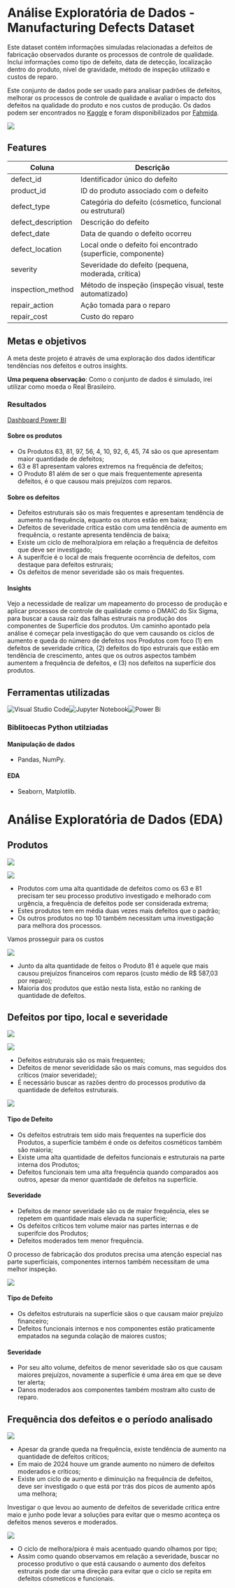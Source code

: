 # Análise Exploratória de Dados - Manufacturing Defects Dataset 

Este dataset contém informações simuladas relacionadas a defeitos de fabricação observados durante os processos de controle de qualidade. Inclui informações como tipo de defeito, data de detecção, localização dentro do produto, nível de gravidade, método de inspeção utilizado e custos de reparo. 

Este conjunto de dados pode ser usado para analisar padrões de defeitos, melhorar os processos de controle de qualidade e avaliar o impacto dos defeitos na qualidade do produto e nos custos de produção. Os dados podem ser encontrados no [Kaggle](https://www.kaggle.com/datasets/fahmidachowdhury/manufacturing-defects) e foram disponibilizados por [Fahmida](https://www.kaggle.com/fahmidachowdhury).

![](https://i.imgur.com/F2h7Tme.jpeg)

## Features
|Coluna|Descrição|
|---|---|
|defect_id|Identificador único do defeito|
|product_id|ID do produto associado com o defeito|
|defect_type|Categória do defeito (cósmetico, funcional ou estrutural)|
|defect_description|Descrição do defeito|
|defect_date|Data de quando o defeito ocorreu|
|defect_location|Local onde o defeito foi encontrado (superficie, componente)|
|severity|Severidade do defeito (pequena, moderada, crítica)|
|inspection_method|Método de inspeção (inspeção visual, teste automatizado)|
|repair_action|Ação tomada para o reparo|
|repair_cost|Custo do reparo|

## Metas e objetivos
A meta deste projeto é através de uma exploração dos dados identificar tendências nos defeitos e outros insights. 

**Uma pequena observação**: Como o conjunto de dados é simulado, irei utilizar como moeda o Real Brasileiro. 

### Resultados
[Dashboard Power BI](https://app.powerbi.com/view?r=eyJrIjoiZTUzZDRhODItNWFlOC00ODRjLWJkOWYtOWM0MGMyNzUzZjBjIiwidCI6ImJmOWUzNDgwLTkyM2UtNDNmMS04OTE1LTlmMmY3YjY2NTc0MSJ9)
#### Sobre os produtos

- Os Produtos 63, 81, 97, 56,  4, 10, 92,  6, 45, 74 são os que apresentam maior quantidade de defeitos;
- 63 e 81 apresentam valores extremos na frequência de defeitos;
- O Produto 81 além de ser o que mais frequentemente apresenta defeitos, é o que causou mais prejuízos com reparos.

#### Sobre os defeitos

- Defeitos estruturais são os mais frequentes e apresentam tendência de aumento na frequência, equanto os oturos estão em baixa;
- Defeitos de severidade crítica estão com uma tendência de aumento em frequência, o restante apresenta tendência de baixa;
- Existe um ciclo de melhora/piora em relação a frequência de defeitos que deve ser investigado; 
- A superífcie é o local de mais frequente ocorrência de defeitos, com destaque para defeitos estrurais;
- Os defeitos de menor severidade são os mais frequentes.

#### Insights

Vejo a necessidade de realizar um mapeamento do processo de produção e aplicar processos de controle de qualidade como o DMAIC do Six Sigma, para buscar a causa raíz das falhas estrurais na produção dos componentes de Superfície dos produtos. Um caminho apontado pela análise é começar pela investigação do que vem causando os ciclos de aumento e queda do número de defeitos nos Produtos com foco (1) em defeitos de severidade crítica, (2) defeitos do tipo estrurais que estão em tendência de crescimento, antes que os outros aspectos também aumentem a frequência de defeitos, e (3) nos defeitos na superfície dos produtos. 

## Ferramentas utilizadas
![Visual Studio Code](https://img.shields.io/badge/Visual%20Studio%20Code-0078d7.svg?style=for-the-badge&logo=visual-studio-code&logoColor=white)![Jupyter Notebook](https://img.shields.io/badge/jupyter-%23FA0F00.svg?style=for-the-badge&logo=jupyter&logoColor=white)![Power Bi](https://img.shields.io/badge/power_bi-F2C811?style=for-the-badge&logo=powerbi&logoColor=black)

### Biblitoecas Python utilziadas
#### Manipulação de dados
- Pandas, NumPy.
#### EDA
- Seaborn, Matplotlib.

# Análise Exploratória de Dados (EDA)
## Produtos
![](https://github.com/datalopes1/manufacturing_defects/blob/main/doc/img/plot1.png?raw=true)

![](https://github.com/datalopes1/manufacturing_defects/blob/main/doc/img/plot2.png?raw=true)

- Produtos com uma alta quantidade de defeitos como os 63 e 81 precisam ter seu processo produtivo investigado e melhorado com urgência, a frequência de defeitos pode ser considerada extrema;
- Estes produtos tem em média duas vezes mais defeitos que o padrão;
- Os outros produtos no top 10 também necessitam uma investigação para melhora dos processos.

Vamos prosseguir para os custos

![](https://github.com/datalopes1/manufacturing_defects/blob/main/doc/img/plot3.png?raw=true)

- Junto da alta quantidade de feitos o Produto 81 é aquele que mais causou prejuízos financeiros com reparos (custo médio de R$ 587,03 por reparo);
- Maioria dos produtos que estão nesta lista, estão no ranking de quantidade de defeitos.

## Defeitos por tipo, local e severidade

![](https://github.com/datalopes1/manufacturing_defects/blob/main/doc/img/plot4.png?raw=true)

![](https://github.com/datalopes1/manufacturing_defects/blob/main/doc/img/plot5.png?raw=true)

- Defeitos estruturais são os mais frequentes;
- Defeitos de menor severididade são os mais comuns, mas seguidos dos críticos (maior severidade);
- É necessário buscar as razões dentro do processos produtivo da quantidade de defeitos estruturais.

![](https://github.com/datalopes1/manufacturing_defects/blob/main/doc/img/plot6.png?raw=true)

#### Tipo de Defeito
- Os defeitos estrutrais tem sido mais frequentes na superfície dos Produtos, a superfície também é onde os defeitos cosméticos também são maioria;
- Existe uma alta quantidade de defeitos funcionais e estruturais na parte interna dos Produtos;
- Defeitos funcionais tem uma alta frequência quando comparados aos outros, apesar da menor quantidade de defeitos na superfície.
#### Severidade
- Defeitos de menor severidade são os de maior frequência, eles se repetem em quantidade mais elevada na superfície;
- Os defeitos críticos tem volume maior nas partes internas e de superífcie dos Produtos;
- Defeitos moderados tem menor frequência.

O processo de fabricação dos produtos precisa uma atenção especial nas parte superficiais, componentes internos também necessitam de uma melhor inspeção.

![](https://github.com/datalopes1/manufacturing_defects/blob/main/doc/img/plot7.png?raw=true)

#### Tipo de Defeito
- Os defeitos estruturais na superfície sãos o que causam maior prejuízo financeiro;
- Defeitos funcionais internos e nos componentes estão praticamente empatados na segunda colação de maiores custos;
#### Severidade
- Por seu alto volume, defeitos de menor severidade são os que causam maiores prejuízos, novamente a superfície é uma área em que se deve ter alerta;
- Danos moderados aos componentes também mostram alto custo de reparo.

## Frequência dos defeitos e o período analisado

![](https://github.com/datalopes1/manufacturing_defects/blob/main/doc/img/plot8.png?raw=true)

- Apesar da grande queda na frequência, existe tendência de aumento na quantidade de defeitos críticos;
- Em maio de 2024 houve um grande aumento no número de defeitos moderados e críticos;
- Existe um ciclo de aumento e diminuição na frequência de defeitos, deve ser investigado o que está por trás dos picos de aumento após uma melhora;

Investigar o que levou ao aumento de defeitos de severidade crítica entre maio e junho pode levar a soluções para evitar que o mesmo aconteça os defeitos menos severos e moderados.

![](https://github.com/datalopes1/manufacturing_defects/blob/main/doc/img/plot9.png?raw=true)

- O ciclo de melhora/piora é mais acentuado quando olhamos por tipo;
- Assim como quando observamos em relação a severidade, buscar no processo produtivo o que está causando o aumento dos defeitos estrurais pode dar uma direção para evitar que o ciclo se repita em defeitos cósmeticos e funcionais.
